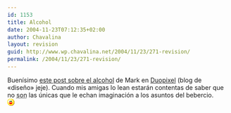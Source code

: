 ```yaml
---
id: 1153
title: Alcohol
date: 2004-11-23T07:12:35+02:00
author: Chavalina
layout: revision
guid: http://www.wp.chavalina.net/2004/11/23/271-revision/
permalink: /2004/11/23/271-revision/
---
```

Buen&iacute;simo <a href="http://blog.duopixel.com/archives/000169.html" target="_blank">este post sobre el alcohol</a> de Mark en <a href="http://blog.duopixel.com" target="_blank">Duopixel</a> (blog de «dise&ntilde;o» jeje). Cuando mis amigas lo lean estarán contentas de saber que no <acronym title="somos, lo reconozco...">son</acronym> las &uacute;nicas que le echan imaginaci&oacute;n a los asuntos del bebercio.  
![emo](/imagenes/emoticonos/risa.gif)